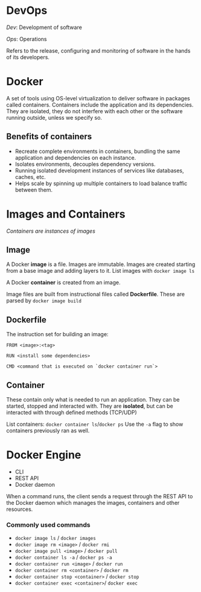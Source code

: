 # DevOps

_Dev_: Development of software

_Ops_: Operations

Refers to the release, configuring and monitoring of software in the hands of its developers.

# Docker

A set of tools using OS-level virtualization to deliver software in packages called containers. Containers include the application and its dependencies. They are isolated, they do not interfere with each other or the software running outside, unless we specify so.

## Benefits of containers

- Recreate complete environments in containers, bundling the same application and dependencies on each instance.
- Isolates environments, decouples dependency versions.
- Running isolated development instances of services like databases, caches, etc.
- Helps scale by spinning up multiple containers to load balance traffic between them.

# Images and Containers

_Containers are instances of images_

## Image

A Docker **image** is a file. Images are immutable. Images are created starting from a base image and adding layers to it.
List images with `docker image ls`

A Docker **container** is created from an image.

Image files are built from instructional files called **Dockerfile**. These are parsed by `docker image build`

## Dockerfile

The instruction set for building an image:

```
FROM <image>:<tag>

RUN <install some dependencies>

CMD <command that is executed on `docker container run`>
```

## Container

These contain only what is needed to run an application. They can be started, stopped and interacted with. They are **isolated**, but can be interacted with through defined methods (TCP/UDP)

List containers: `docker container ls`/`docker ps`
Use the `-a` flag to show containers previously ran as well.

# Docker Engine

- CLI
- REST API
- Docker daemon

When a command runs, the client sends a request through the REST API to the Docker daemon which manages the images, containers and other resources.

### Commonly used commands

- `docker image ls` / `docker images`
- `docker image rm <image>` / `docker rmi`
- `docker image pull <image>` / `docker pull`
- `docker container ls -a` / `docker ps -a`
- `docker container run <image>` / `docker run`
- `docker container rm <container>` / `docker rm`
- `docker container stop <container>` / `docker stop`
- `docker container exec <container>`/ `docker exec`
